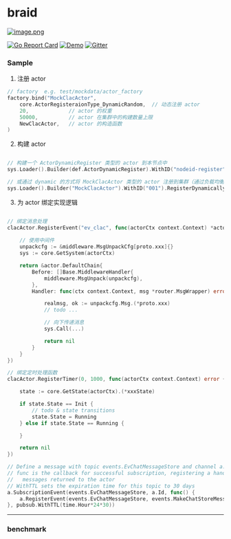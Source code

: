 # braid
> 

[![image.png](https://i.postimg.cc/3xNDLTwR/image.png)](https://postimg.cc/ts0TT8WQ)

[![Go Report Card](https://goreportcard.com/badge/github.com/pojol/braid?style=flat-square)](https://goreportcard.com/report/github.com/pojol/braid)
[![Demo](https://img.shields.io/badge/demo-braid--demo-brightgreen?style=flat-square)](https://github.com/pojol/braid-demo)
[![Gitter](https://img.shields.io/gitter/room/braid/community?color=blue?style=flat-square)](https://app.gitter.im/#/room/#braid:gitter.im)


### Sample

1. 注册 actor
```go
// factory  e.g. test/mockdata/actor_factory
factory.bind("MockClacActor", 
    core.ActorRegisteraionType_DynamicRandom,  // 动态注册 actor
    20,             // actor 的权重
    50000,          // actor 在集群中的构建数量上限
    NewClacActor,   // actor 的构造函数
)
```

2. 构建 actor
```go

// 构建一个 ActorDynamicRegister 类型的 actor 到本节点中
sys.Loader().Builder(def.ActorDynamicRegister).WithID("nodeid-register").RegisterLocally()

// 或通过 dynamic 的方式将 MockClacActor 类型的 actor 注册到集群（通过负载均衡
sys.Loader().Builder("MockClacActor").WithID("001").RegisterDynamically()
```

3. 为 actor 绑定实现逻辑
```go

// 绑定消息处理
clacActor.RegisterEvent("ev_clac", func(actorCtx context.Context) *actor.DefaultChain {
    
    // 使用中间件
    unpackcfg := &middleware.MsgUnpackCfg[proto.xxx]{}
    sys := core.GetSystem(actorCtx)

    return &actor.DefaultChain{
        Before: []Base.MiddlewareHandler{
            middleware.MsgUnpack(unpackcfg),
        },
        Handler: func(ctx context.Context, msg *router.MsgWrapper) error {

            realmsg, ok := unpackcfg.Msg.(*proto.xxx)
            // todo ...

            // 向下传递消息
            sys.Call(...)

            return nil
        }
    }
})

// 绑定定时处理函数
clacActor.RegisterTimer(0, 1000, func(actorCtx context.Context) error {

    state := core.GetState(actorCtx).(*xxxState)

    if state.State == Init {
        // todo & state transitions
        state.State = Running
    } else if state.State == Running {

    }

    return nil
})

// Define a message with topic events.EvChatMessageStore and channel a.Id (self)
// func is the callback for successful subscription, registering a handler function for
//   messages returned to the actor
// WithTTL sets the expiration time for this topic to 30 days
a.SubscriptionEvent(events.EvChatMessageStore, a.Id, func() {
    a.RegisterEvent(events.EvChatMessageStore, events.MakeChatStoreMessage)
}, pubsub.WithTTL(time.Hour*24*30))
```


---

### benchmark